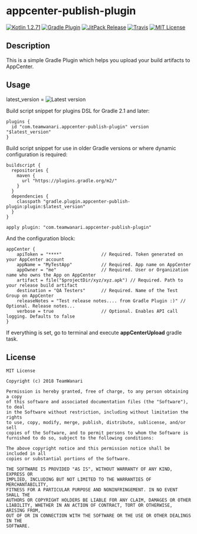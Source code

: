 # appcenter-publish-plugin

[![Kotlin 1.2.71](https://img.shields.io/badge/Kotlin-1.2.71-blue.svg)](http://kotlinlang.org)
[![Gradle Plugin](https://img.shields.io/github/release/TeamWanari/appcenter-publish-plugin.svg)](https://plugins.gradle.org/plugin/com.teamwanari.appcenter-publish-plugin)
[![JitPack Release](https://jitpack.io/v/TeamWanari/appcenter-publish-plugin.svg)](https://jitpack.io/#TeamWanari/appcenter-publish-plugin)
[![Travis](https://travis-ci.org/TeamWanari/appcenter-publish-plugin.svg?branch=master)](https://travis-ci.org/TeamWanari/appcenter-publish-plugin/builds)
[![MIT License](https://img.shields.io/badge/license-MIT-green.svg)](https://github.com/TeamWanari/appcenter-publish-plugin/blob/master/LICENSE)

Description
-----------
This is a simple Gradle Plugin which helps you upload your build artifacts to AppCenter.

Usage
-----

latest_version = ![Latest version](https://img.shields.io/github/release/TeamWanari/appcenter-publish-plugin.svg)

Build script snippet for plugins DSL for Gradle 2.1 and later:
```
plugins {
  id "com.teamwanari.appcenter-publish-plugin" version "$latest_version"
}
```

Build script snippet for use in older Gradle versions or where dynamic configuration is required:
```
buildscript {
  repositories {
    maven {
      url "https://plugins.gradle.org/m2/"
    }
  }
  dependencies {
    classpath "gradle.plugin.appcenter-publish-plugin:plugin:$latest_version"
  }
}

apply plugin: "com.teamwanari.appcenter-publish-plugin"
```

And the configuration block:
```
appCenter {
    apiToken = "****"               // Required. Token generated on your AppCenter account
    appName = "MyTestApp"           // Required. App name on AppCenter
    appOwner = "me"                 // Required. User or Organization name who owns the App on AppCenter
    artifact = file("$projectDir/xyz/xyz.apk") // Required. Path to your release build artifact
    destination = "QA Testers"      // Required. Name of the Test Group on AppCenter
    releaseNotes = "Test release notes.... from Gradle Plugin :)" // Optional. Release notes...
    verbose = true                  // Optional. Enables API call logging. Defaults to false
}
```

If everything is set, go to terminal and execute **appCenterUpload** gradle task.

License
-------
```
MIT License

Copyright (c) 2018 TeamWanari

Permission is hereby granted, free of charge, to any person obtaining a copy
of this software and associated documentation files (the "Software"), to deal
in the Software without restriction, including without limitation the rights
to use, copy, modify, merge, publish, distribute, sublicense, and/or sell
copies of the Software, and to permit persons to whom the Software is
furnished to do so, subject to the following conditions:

The above copyright notice and this permission notice shall be included in all
copies or substantial portions of the Software.

THE SOFTWARE IS PROVIDED "AS IS", WITHOUT WARRANTY OF ANY KIND, EXPRESS OR
IMPLIED, INCLUDING BUT NOT LIMITED TO THE WARRANTIES OF MERCHANTABILITY,
FITNESS FOR A PARTICULAR PURPOSE AND NONINFRINGEMENT. IN NO EVENT SHALL THE
AUTHORS OR COPYRIGHT HOLDERS BE LIABLE FOR ANY CLAIM, DAMAGES OR OTHER
LIABILITY, WHETHER IN AN ACTION OF CONTRACT, TORT OR OTHERWISE, ARISING FROM,
OUT OF OR IN CONNECTION WITH THE SOFTWARE OR THE USE OR OTHER DEALINGS IN THE
SOFTWARE.
```
